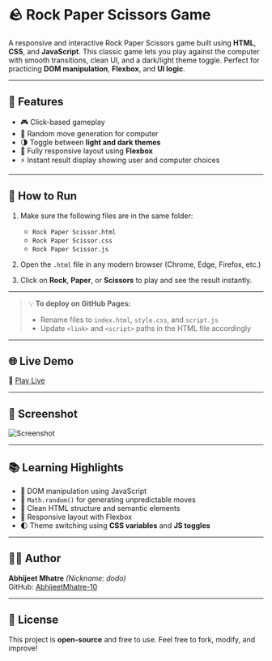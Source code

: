 # 🪨 Rock Paper Scissors Game

A responsive and interactive Rock Paper Scissors game built using **HTML**, **CSS**, and **JavaScript**. This classic game lets you play against the computer with smooth transitions, clean UI, and a dark/light theme toggle. Perfect for practicing **DOM manipulation**, **Flexbox**, and **UI logic**.

---

## 🔧 Features

- 🎮 Click-based gameplay  
- 🤖 Random move generation for computer  
- 🌗 Toggle between **light and dark themes**  
- 📱 Fully responsive layout using **Flexbox**  
- ⚡ Instant result display showing user and computer choices  

---

## 🚀 How to Run

1. Make sure the following files are in the same folder:  
   - `Rock Paper Scissor.html`  
   - `Rock Paper Scissor.css`  
   - `Rock Paper Scissor.js`  

2. Open the `.html` file in any modern browser (Chrome, Edge, Firefox, etc.)  
3. Click on **Rock**, **Paper**, or **Scissors** to play and see the result instantly.

---

> 💡 **To deploy on GitHub Pages:**  
> - Rename files to `index.html`, `style.css`, and `script.js`  
> - Update `<link>` and `<script>` paths in the HTML file accordingly  

---

## 🌐 Live Demo  
🔗 [Play Live](https://gamerpc.ccbp.tech/)

---

## 📸 Screenshot  
![Screenshot](https://i.ibb.co/mVnjsXWm/Screenshot-2025-07-11-234859.png)

---

## 📚 Learning Highlights

- 🎯 DOM manipulation using JavaScript  
- 🎲 `Math.random()` for generating unpredictable moves  
- 🧩 Clean HTML structure and semantic elements  
- 🧱 Responsive layout with Flexbox  
- 🌓 Theme switching using **CSS variables** and **JS toggles**

---

## 👨‍💻 Author  
**Abhijeet Mhatre** *(Nickname: dodo)*  
GitHub: [AbhijeetMhatre-10](https://github.com/AbhijeetMhatre-10)

---

## 📄 License  
This project is **open-source** and free to use. Feel free to fork, modify, and improve!
